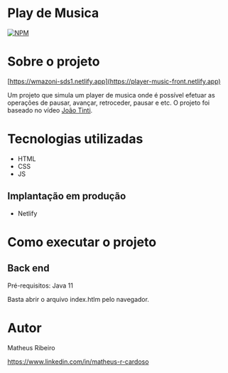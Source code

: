 # Play de Musica
[![NPM](https://img.shields.io/npm/l/react)](https://github.com/Matheus-RC/Player-Music/blob/main/LICENSE) 

# Sobre o projeto

[https://wmazoni-sds1.netlify.app](https://player-music-front.netlify.app)

Um projeto que simula um player de musica onde é possível efetuar as operações de pausar, avançar, retroceder, pausar e etc. O projeto foi baseado no vídeo  [João Tinti](https://www.youtube.com/watch?v=gFP7A_umApE).

# Tecnologias utilizadas

- HTML
- CSS
- JS 

## Implantação em produção
- Netlify


# Como executar o projeto

## Back end
Pré-requisitos: Java 11

Basta abrir o arquivo index.htlm pelo navegador.

# Autor

Matheus Ribeiro

https://www.linkedin.com/in/matheus-r-cardoso

